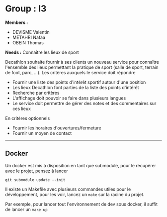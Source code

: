 # Group : I3

**Members :**
- DEVISME Valentin
- METAHRI Nafaa
- OBEIN Thomas

**Needs :**
Connaître les lieux de sport

Decathlon souhaite fournir à ses clients un nouveau service pour connaître l'ensemble des lieux permettant la pratique de sport (salle de sport, terrain de foot, parc, ...).
Les critères auxquels le service doit répondre
* Fournir une liste des points d'intérêt sportif autour d'une position
* Les lieux Decathlon font parties de la liste des points d'intérêt
* Recherche par critères
* L'affichage doit pouvoir se faire dans plusieurs langues
* Le service doit permettre de gérer des notes et des commentaires sur ces lieux

En critères optionnels
* Fournir les horaires d'ouvertures/fermeture
* Fournir un moyen de contact


___

## Docker

Un docker est mis à disposition en tant que submodule, pour le récupérer avec le projet, pensez à lancer 

`git submodule update --init`

Il existe un Makefile avec plusieurs commandes utiles pour le développement, pour les voir, lancez un `make` sur la racine du projet.

Par exemple, pour lancer tout l'environnement de dev sous docker, il suffit de lancer un `make up`

